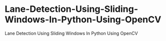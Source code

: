 # Lane-Detection-Using-Sliding-Windows-In-Python-Using-OpenCV
Lane Detection Using Sliding Windows In Python Using OpenCV
